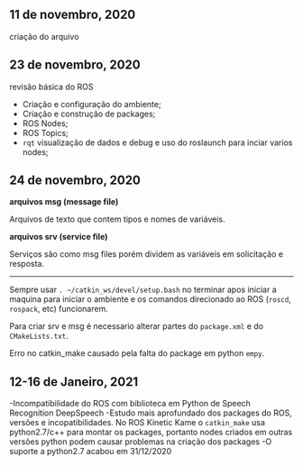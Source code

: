 ## 11 de novembro, 2020
criação do arquivo
## 23 de novembro, 2020
revisão básica do ROS
- Criação e configuração do ambiente;
- Criação e construção de packages;
- ROS Nodes;
- ROS Topics;
-  ```rqt``` visualização de dados e debug e  uso do roslaunch para inciar varios nodes;
## 24 de novembro, 2020

**arquivos msg (message file)**

Arquivos de texto que contem tipos e nomes de variáveis.

**arquivos srv (service file)**

Serviços são como msg files porém dividem as variáveis em solicitação e resposta.

---
Sempre usar ```. ~/catkin_ws/devel/setup.bash``` no terminar apos iniciar a maquina para iniciar o ambiente e os comandos direcionado ao ROS (```roscd```, ```rospack```, etc) funcionarem.

Para criar srv e msg é necessario alterar partes do ```package.xml``` e do ```CMakeLists.txt```.

Erro no catkin_make causado pela falta do package em python ```empy```.

## 12-16 de Janeiro, 2021
-Incompatibilidade do ROS com biblioteca em Python de Speech Recognition DeepSpeech
-Estudo mais aprofundado dos packages do ROS, versões e incopatibilidades.
No ROS Kinetic Kame o ```catkin_make``` usa python2.7/c++ para montar os packages, portanto nodes criados em outras versões python podem causar problemas na criação dos packages
-O suporte a python2.7 acabou em 31/12/2020
